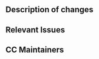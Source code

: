 ## Description of changes

<!-- What changes did you make -->

## Relevant Issues

<!-- Eg. #43 -->

## CC Maintainers

<!-- Most of the time it will be IogaMaster -->

